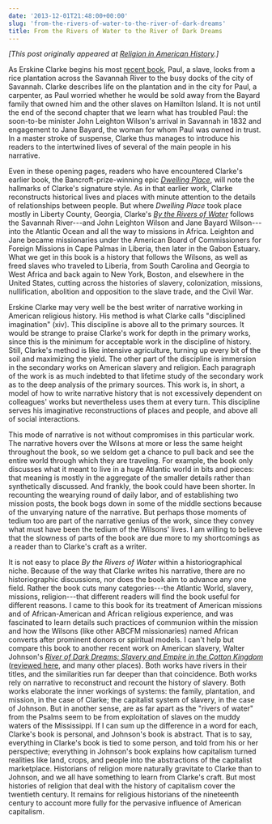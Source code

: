 ```yaml
---
date: '2013-12-01T21:48:00+00:00'
slug: 'from-the-rivers-of-water-to-the-river-of-dark-dreams'
title: From the Rivers of Water to the River of Dark Dreams
---
```


*\[This post originally appeared at [Religion in American History](http://usreligion.blogspot.com/2013/12/from-rivers-of-water-to-river-of-dark.html).\]*

As Erskine Clarke begins his most [recent book](https://www.amazon.com/dp/0465002722/ref=as_li_ss_til?tag=thebacgla-20&camp=0&creative=0&linkCode=as4&creativeASIN=0465002722&adid=1Q8CTK31XEYMHJTSCGWZ&), Paul, a slave, looks from a rice plantation across the Savannah River to the busy docks of the city of Savannah. Clarke describes life on the plantation and in the city for Paul, a carpenter, as Paul worried whether he would be sold away from the Bayard family that owned him and the other slaves on Hamilton Island. It is not until the end of the second chapter that we learn what has troubled Paul: the soon-to-be minister John Leighton Wilson's arrival in Savannah in 1832 and engagement to Jane Bayard, the woman for whom Paul was owned in trust. In a master stroke of suspense, Clarke thus manages to introduce his readers to the intertwined lives of several of the main people in his narrative.

Even in these opening pages, readers who have encountered Clarke's earlier book, the Bancroft-prize-winning epic *[Dwelling Place](https://www.amazon.com/dp/030012256X/ref=as_li_ss_til?tag=thebacgla-20&camp=0&creative=0&linkCode=as4&creativeASIN=030012256X&adid=1KA9NXH5H0M262ZCE5W4&)*, will note the hallmarks of Clarke's signature style. As in that earlier work, Clarke reconstructs historical lives and places with minute attention to the details of relationships between people. But where *Dwelling Place* took place mostly in Liberty County, Georgia, Clarke's *[By the Rivers of Water](https://www.amazon.com/dp/0465002722/ref=as_li_ss_til?tag=thebacgla-20&camp=0&creative=0&linkCode=as4&creativeASIN=0465002722&adid=1Q8CTK31XEYMHJTSCGWZ&)* follows the Savannah River---and John Leighton Wilson and Jane Bayard Wilson---into the Atlantic Ocean and all the way to missions in Africa. Leighton and Jane became missionaries under the American Board of Commissioners for Foreign Missions in Cape Palmas in Liberia, then later in the Gabon Estuary. What we get in this book is a history that follows the Wilsons, as well as freed slaves who traveled to Liberia, from South Carolina and Georgia to West Africa and back again to New York, Boston, and elsewhere in the United States, cutting across the histories of slavery, colonization, missions, nullification, abolition and opposition to the slave trade, and the Civil War.

Erskine Clarke may very well be the best writer of narrative working in American religious history. His method is what Clarke calls "disciplined imagination" (xiv). This discipline is above all to the primary sources. It would be strange to praise Clarke's work for depth in the primary works, since this is the minimum for acceptable work in the discipline of history. Still, Clarke's method is like intensive agriculture, turning up every bit of the soil and maximizing the yield. The other part of the discipline is immersion in the secondary works on American slavery and religion. Each paragraph of the work is as much indebted to that lifetime study of the secondary work as to the deep analysis of the primary sources. This work is, in short, a model of how to write narrative history that is not excessively dependent on colleagues' works but nevertheless uses them at every turn. This discipline serves his imaginative reconstructions of places and people, and above all of social interactions.

This mode of narrative is not without compromises in this particular work. The narrative hovers over the Wilsons at more or less the same height throughout the book, so we seldom get a chance to pull back and see the entire world through which they are traveling. For example, the book only discusses what it meant to live in a huge Atlantic world in bits and pieces: that meaning is mostly in the aggregate of the smaller details rather than synthetically discussed. And frankly, the book could have been shorter. In recounting the wearying round of daily labor, and of establishing two mission posts, the book bogs down in some of the middle sections because of the unvarying nature of the narrative. But perhaps those moments of tedium too are part of the narrative genius of the work, since they convey what must have been the tedium of the Wilsons' lives. I am willing to believe that the slowness of parts of the book are due more to my shortcomings as a reader than to Clarke's craft as a writer.

It is not easy to place *By the Rivers of Water* within a historiographical niche. Because of the way that Clarke writes his narrative, there are no historiographic discussions, nor does the book aim to advance any one field. Rather the book cuts many categories---the Atlantic World, slavery, missions, religion---that different readers will find the book useful for different reasons. I came to this book for its treatment of American missions and of African-American and African religious experience, and was fascinated to learn details such practices of communion within the mission and how the Wilsons (like other ABCFM missionaries) named African converts after prominent donors or spiritual models. I can't help but compare this book to another recent work on American slavery, Walter Johnson's *[River of Dark Dreams: Slavery and Empire in the Cotton Kingdom](https://www.amazon.com/dp/0674045556/ref=as_li_ss_til?tag=thebacgla-20&camp=0&creative=0&linkCode=as4&creativeASIN=0674045556&adid=1G01AVDVJZSPQZG3SND2&)* ([reviewed here](http://nplusonemag.com/slave-capitalism), and many other places). Both works have rivers in their titles, and the similarities run far deeper than that coincidence. Both works rely on narrative to reconstruct and recount the history of slavery. Both works elaborate the inner workings of systems: the family, plantation, and mission, in the case of Clarke; the capitalist system of slavery, in the case of Johnson. But in another sense, are as far apart as the "rivers of water" from the Psalms seem to be from exploitation of slaves on the muddy waters of the Mississippi. If I can sum up the difference in a word for each, Clarke's book is personal, and Johnson's book is abstract. That is to say, everything in Clarke's book is tied to some person, and told from his or her perspective; everything in Johnson's book explains how capitalism turned realities like land, crops, and people into the abstractions of the capitalist marketplace. Historians of religion more naturally gravitate to Clarke than to Johnson, and we all have something to learn from Clarke's craft. But most histories of religion that deal with the history of capitalism cover the twentieth century. It remains for religious historians of the nineteenth century to account more fully for the pervasive influence of American capitalism.
